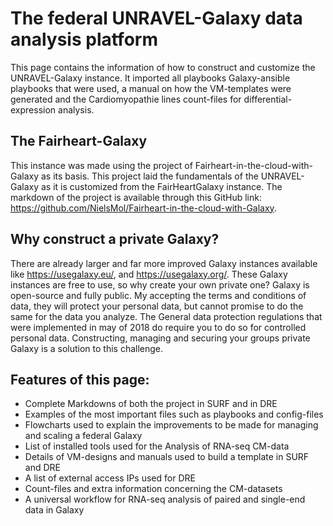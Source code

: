 # The federal UNRAVEL-Galaxy data analysis platform
This page contains the information of how to construct and customize the UNRAVEL-Galaxy instance. It imported all playbooks Galaxy-ansible playbooks that were used, a manual on how the VM-templates were generated and the Cardiomyopathie lines count-files for differential-expression analysis.

## The Fairheart-Galaxy
This instance was made using the project of Fairheart-in-the-cloud-with-Galaxy as its basis. This project laid the fundamentals of the UNRAVEL-Galaxy as it is customized from the FairHeartGalaxy instance. The markdown of the project is available through this GitHub link: https://github.com/NielsMol/Fairheart-in-the-cloud-with-Galaxy.

## Why construct a private Galaxy? 
There are already larger and far more improved Galaxy instances available like https://usegalaxy.eu/, and  https://usegalaxy.org/. These Galaxy instances are free to use, so why create your own private one? Galaxy is open-source and fully public. My accepting the terms and conditions of data, they will protect your personal data, but cannot promise to do the same for the data you analyze. The General data protection regulations that were implemented in may of 2018 do require you to do so for controlled personal data. Constructing, managing and securing your groups private Galaxy is a solution to this challenge. 

## Features of this page:
- Complete Markdowns of both the project in SURF and in DRE
- Examples of the most important files such as playbooks and config-files
- Flowcharts used to explain the improvements to be made for managing and scaling a federal Galaxy
- List of installed tools used for the Analysis of RNA-seq CM-data
- Details of VM-designs and manuals used to build a template in SURF and DRE
- A list of external access IPs used for DRE
- Count-files and extra information concerning the CM-datasets
- A universal workflow for RNA-seq analysis of paired and single-end data in Galaxy

